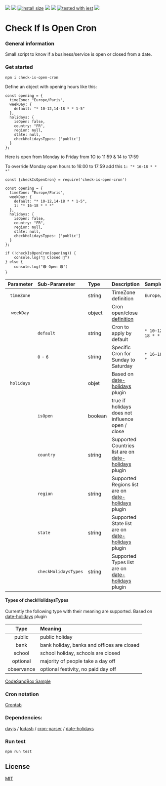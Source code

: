 ![](https://img.shields.io/npm/v/check-if-is-open-cron) ![](https://img.shields.io/npm/dm/check-if-is-open-cron) [![install size](https://packagephobia.com/badge?p=check-if-is-open-cron)](https://packagephobia.com/result?p=check-if-is-open-cron) ![](https://img.shields.io/github/issues/Xipotera/check-if-is-open-cron) ![](https://img.shields.io/github/issues-closed/Xipotera/check-if-is-open-cron?label=closed%20issues) [![tested with jest](https://img.shields.io/badge/tested_with-jest-99424f.svg)](https://github.com/facebook/jest)
![](https://img.shields.io/github/stars/Xipotera/check-if-is-open-cron?style=social)


# Check If Is Open Cron


### General information

Small script to know if a business/service is open or closed from a date.

### Get started

```npm i check-is-open-cron```

Define an object with opening hours like this:

```
const opening = {
  timeZone: "Europe/Paris",
  weekDay: {
    default: "* 10-12,14-18 * * 1-5"
  },
  holidays: {
    isOpen: false,
    country: "FR",
    region: null,
    state: null,
    checkHolidaysTypes: ['public']
  }
};
```

Here is open from Monday to Friday from 1O to 11:59 & 14 to 17:59

To override Monday open hours to 16:00 to 17:59 add this `1: "* 16-18 * * *"`


```
const {checkIsOpenCron} = require('check-is-open-cron')

const opening = {
  timeZone: "Europe/Paris",
  weekDay: {
    default: "* 10-12,14-18 * * 1-5",
    1: "* 16-18 * * *"
  },
  holidays: {
    isOpen: false,
    country: "FR",
    region: null,
    state: null,
    checkHolidaysTypes: ['public']
  }
};

if (!checkIsOpenCron(opening)) {
    console.log("🛑 Closed 🛑")
} else {
    console.log("🟢 Open 🟢")
}
```


| Parameter | Sub-Parameter | Type | Description | Sample |
| :---: | :--- | :--- | :--- | :--- |
| `timeZone` | | string |  TimeZone definition | `Europe/Paris`
| `weekDay` | |object | Cron open/close [definition][3]
| | `default` | string | Cron to apply by default  | `* 10-12,14-18 * * 1-5` |
| | `0` - `6` | string | Specific Cron for Sunday to Saturday | `* 16-18 * * *` |
| `holidays` | | objet | Based on [date-holidays][4] plugin
| | `isOpen` | boolean | true if holidays does not influence open / close
| | `country`| string | Supported Countries list are on [date-holidays][4] plugin
| | `region`| string | Supported Regions list are on [date-holidays][4] plugin
| | `state`| string | Supported State list are on [date-holidays][4] plugin
| | `checkHolidaysTypes`| string | Supported Types list are on [date-holidays][4] plugin


#### Types of checkHolidaysTypes 
Currently the following type with their meaning are supported. Based on [date-holidays][4] plugin

| Type | Meaning |
| :---: | :--- | 
| public|	public holiday|
| bank|	bank holiday, banks and offices are closed|
| school|	school holiday, schools are closed|
| optional|	majority of people take a day off|
| observance|	optional festivity, no paid day off|


[CodeSandBox Sample](https://codesandbox.io/s/checkisopencron-sample-v8vw2)

### Cron notation

[Crontab](https://crontab.guru/#*_9-13,14-18_*_*_1-5)

### Dependencies:

[dayjs][1] /
[lodash][2] /
[cron-parser][3] /
[date-holidays][4]

### Run test

```
npm run test
```


## License

[MIT](LICENSE)

[1]:https://www.npmjs.com/package/dayjs
[2]:https://www.npmjs.com/package/lodash
[3]:https://www.npmjs.com/package/cron-parser
[4]:https://www.npmjs.com/package/date-holidays
